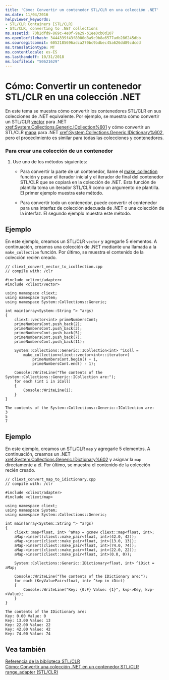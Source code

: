 ```yaml
---
title: 'Cómo: Convertir un contenedor STL/CLR en una colección .NET'
ms.date: 11/04/2016
helpviewer_keywords:
- STL/CLR Containers [STL/CLR]
- STL/CLR, converting to .NET collections
ms.assetid: 70b2dfd9-869c-4e0f-9a29-b1ee0cb0d107
ms.openlocfilehash: 3444339f43f8000d8a9c9b8a6577adb286245dbb
ms.sourcegitcommit: 6052185696adca270bc9bdbec45a626dd89cdcdd
ms.translationtype: MT
ms.contentlocale: es-ES
ms.lasthandoff: 10/31/2018
ms.locfileid: "50621629"
---
```

# <a name="how-to-convert-from-a-stlclr-container-to-a-net-collection"></a>Cómo: Convertir un contenedor STL/CLR en una colección .NET

En este tema se muestra cómo convertir los contenedores STL/CLR en sus colecciones de .NET equivalente. Por ejemplo, se muestra cómo convertir un STL/CLR [vector](../dotnet/vector-stl-clr.md) para .NET <xref:System.Collections.Generic.ICollection%601> y cómo convertir un STL/CLR [mapa](../dotnet/map-stl-clr.md) para .NET <xref:System.Collections.Generic.IDictionary%602>, pero el procedimiento es similar para todas las colecciones y contenedores.

### <a name="to-create-a-collection-from-a-container"></a>Para crear una colección de un contenedor

1. Use uno de los métodos siguientes:

   - Para convertir la parte de un contenedor, llame el [make_collection](../dotnet/make-collection-stl-clr.md) función y pasar el iterador inicial y el iterador de final del contenedor STL/CLR que se copiará en la colección de .NET. Esta función de plantilla toma un iterador STL/CLR como un argumento de plantilla. El primer ejemplo muestra este método.

   - Para convertir todo un contenedor, puede convertir el contenedor para una interfaz de colección adecuada de .NET o una colección de la interfaz. El segundo ejemplo muestra este método.

## <a name="example"></a>Ejemplo

En este ejemplo, creamos un STL/CLR `vector` y agregarle 5 elementos. A continuación, creamos una colección de .NET mediante una llamada a la `make_collection` función. Por último, se muestra el contenido de la colección recién creado.

```
// cliext_convert_vector_to_icollection.cpp
// compile with: /clr

#include <cliext/adapter>
#include <cliext/vector>

using namespace cliext;
using namespace System;
using namespace System::Collections::Generic;

int main(array<System::String ^> ^args)
{
    cliext::vector<int> primeNumbersCont;
    primeNumbersCont.push_back(2);
    primeNumbersCont.push_back(3);
    primeNumbersCont.push_back(5);
    primeNumbersCont.push_back(7);
    primeNumbersCont.push_back(11);

    System::Collections::Generic::ICollection<int> ^iColl =
        make_collection<cliext::vector<int>::iterator>(
            primeNumbersCont.begin() + 1,
            primeNumbersCont.end() - 1);

    Console::WriteLine("The contents of the System::Collections::Generic::ICollection are:");
    for each (int i in iColl)
    {
        Console::WriteLine(i);
    }
}
```

```Output
The contents of the System::Collections::Generic::ICollection are:
3
5
7
```

## <a name="example"></a>Ejemplo

En este ejemplo, creamos un STL/CLR `map` y agregarle 5 elementos. A continuación, creamos un .NET <xref:System.Collections.Generic.IDictionary%602> y asignar la `map` directamente a él. Por último, se muestra el contenido de la colección recién creado.

```
// cliext_convert_map_to_idictionary.cpp
// compile with: /clr

#include <cliext/adapter>
#include <cliext/map>

using namespace cliext;
using namespace System;
using namespace System::Collections::Generic;

int main(array<System::String ^> ^args)
{
    cliext::map<float, int> ^aMap = gcnew cliext::map<float, int>;
    aMap->insert(cliext::make_pair<float, int>(42.0, 42));
    aMap->insert(cliext::make_pair<float, int>(13.0, 13));
    aMap->insert(cliext::make_pair<float, int>(74.0, 74));
    aMap->insert(cliext::make_pair<float, int>(22.0, 22));
    aMap->insert(cliext::make_pair<float, int>(0.0, 0));

    System::Collections::Generic::IDictionary<float, int> ^iDict = aMap;

    Console::WriteLine("The contents of the IDictionary are:");
    for each (KeyValuePair<float, int> ^kvp in iDict)
    {
        Console::WriteLine("Key: {0:F} Value: {1}", kvp->Key, kvp->Value);
    }
}
```

```Output
The contents of the IDictionary are:
Key: 0.00 Value: 0
Key: 13.00 Value: 13
Key: 22.00 Value: 22
Key: 42.00 Value: 42
Key: 74.00 Value: 74
```

## <a name="see-also"></a>Vea también

[Referencia de la biblioteca STL/CLR](../dotnet/stl-clr-library-reference.md)<br/>
[Cómo: Convertir una colección .NET en un contenedor STL/CLR](../dotnet/how-to-convert-from-a-dotnet-collection-to-a-stl-clr-container.md)<br/>
[range_adapter (STL/CLR)](../dotnet/range-adapter-stl-clr.md)